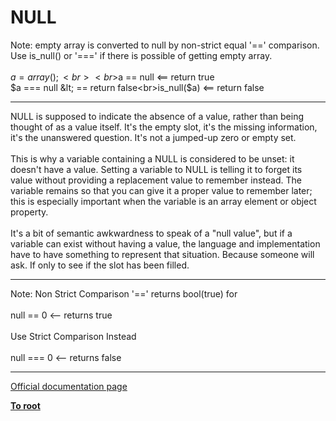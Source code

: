 # NULL



Note: empty array is converted to null by non-strict equal &apos;==&apos; comparison. Use is_null() or &apos;===&apos; if there is possible of getting empty array.<br><br>$a = array();<br><br>$a == null  &lt;== return true<br>$a === null &lt; == return false<br>is_null($a) &lt;== return false  

---

NULL is supposed to indicate the absence of a value, rather than being thought of as a value itself. It&apos;s the empty slot, it&apos;s the missing information, it&apos;s the unanswered question. It&apos;s not a jumped-up zero or empty set.<br><br>This is why a variable containing a NULL is considered to be unset: it doesn&apos;t have a value. Setting a variable to NULL is telling it to forget its value without providing a replacement value to remember instead. The variable remains so that you can give it a proper value to remember later; this is especially important when the variable is an array element or object property.<br><br>It&apos;s a bit of semantic awkwardness to speak of a "null value", but if a variable can exist without having a value, the language and implementation have to have something to represent that situation. Because someone will ask. If only to see if the slot has been filled.  

---

Note: Non Strict Comparison &apos;==&apos; returns bool(true) for <br><br>null == 0 &lt;-- returns true<br><br>Use Strict Comparison Instead<br><br>null === 0 &lt;-- returns false  

---

[Official documentation page](https://www.php.net/manual/en/language.types.null.php)

**[To root](/README.md)**